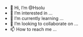 - 👋 Hi, I’m @Hsolu
- 👀 I’m interested in ...
- 🌱 I’m currently learning ...
- 💞️ I’m looking to collaborate on ...
- 📫 How to reach me ...

<!---
Hsolu/Hsolu is a ✨ special ✨ repository because its `README.md` (this file) appears on your GitHub profile.
You can click the Preview link to take a look at your changes.
--->

